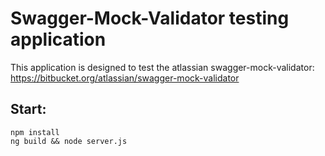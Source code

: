 # Swagger-Mock-Validator testing application

This application is designed to test the atlassian swagger-mock-validator: https://bitbucket.org/atlassian/swagger-mock-validator

## Start: 

`npm install` <br />
`ng build && node server.js`

